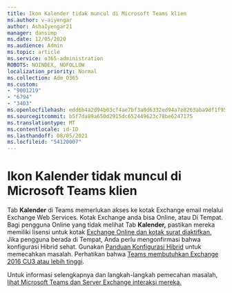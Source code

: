 ```yaml
---
title: Ikon Kalender tidak muncul di Microsoft Teams klien
ms.author: v-aiyengar
author: AshaIyengar21
manager: dansimp
ms.date: 12/05/2020
ms.audience: Admin
ms.topic: article
ms.service: o365-administration
ROBOTS: NOINDEX, NOFOLLOW
localization_priority: Normal
ms.collection: Adm_O365
ms.custom:
- "9001219"
- "6794"
- "3403"
ms.openlocfilehash: edd6b4a2d94b03cf4ae7bf3a8d6332ed94a7e8263aba9df1f9588eecbd0ce05a
ms.sourcegitcommit: b5f7da89a650d2915dc652449623c78be6247175
ms.translationtype: MT
ms.contentlocale: id-ID
ms.lasthandoff: 08/05/2021
ms.locfileid: "54120007"
---
```

# <a name="calendar-icon-isnt-showing-in-microsoft-teams-client"></a>Ikon Kalender tidak muncul di Microsoft Teams klien

Tab **Kalender** di Teams memerlukan akses ke kotak Exchange email melalui Exchange Web Services. Kotak Exchange anda bisa Online, atau Di Tempat. Bagi pengguna Online yang tidak melihat Tab **Kalender,** pastikan mereka memiliki lisensi untuk kotak [Exchange Online dan kotak surat diaktifkan.](https://docs.microsoft.com/exchange/recipients-in-exchange-online/create-user-mailboxes) Jika pengguna berada di Tempat, Anda perlu mengonfirmasi bahwa konfigurasi Hibrid sehat. Gunakan [Panduan Konfigurasi Hibrid](https://docs.microsoft.com/exchange/hybrid-deployment/hybrid-agent) untuk memecahkan masalah. Perhatikan bahwa [Teams membutuhkan Exchange 2016 CU3 atau lebih tinggi](https://docs.microsoft.com/microsoftteams/exchange-teams-interact).

Untuk informasi selengkapnya dan langkah-langkah pemecahan masalah, [lihat Microsoft Teams dan Server Exchange interaksi mereka.](https://docs.microsoft.com/microsoftteams/troubleshoot/known-issues/teams-exchange-interaction-issue)
